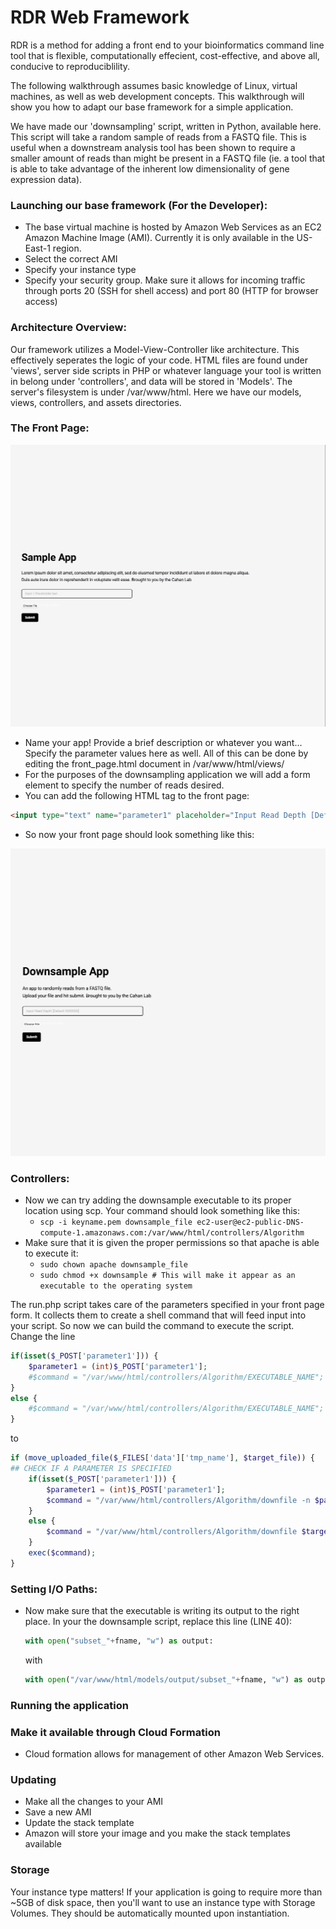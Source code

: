 # RDR Web Framework

RDR is a method for adding a front end to your bioinformatics command line tool that is flexible, computationally effecient, cost-effective, and above all, conducive to reproduciblility.

The following walkthrough assumes basic knowledge of Linux, virtual machines, as well as web development concepts. This walkthrough will show you how to adapt our base framework for a simple application.

We have made our 'downsampling' script, written in Python, available here. This script will take a random sample of reads from a FASTQ file. This is useful when a downstream analysis tool has been shown to require a smaller amount of reads than might be present in a FASTQ file (ie. a tool that is able to take advantage of the inherent low dimensionality of gene expression data).

### Launching our base framework (For the Developer):
- The base virtual machine is hosted by Amazon Web Services as an EC2 Amazon Machine Image (AMI). Currently it is only available in the US-East-1 region.
- Select the correct AMI
- Specify your instance type
- Specify your security group. Make sure it allows for incoming traffic through ports 20 (SSH for shell access) and port 80 (HTTP for browser access)

### Architecture Overview:
Our framework utilizes a Model-View-Controller like architecture. This effectively seperates the logic of your code. HTML files are found under 'views', server side scripts in PHP or whatever language your tool is written in belong under 'controllers', and data will be stored in 'Models'. The server's filesystem is under /var/www/html. Here we have our models, views, controllers, and assets directories.

### The Front Page:
![frontpage](md_images/blank_front_page.JPEG)
- Name your app! Provide a brief description or whatever you want... Specify the parameter values here as well. All of this can be done by editing the front_page.html document in /var/www/html/views/
- For the purposes of the downsampling application we will add a form element to specify the number of reads desired.
- You can add the following HTML tag to the front page:
```html
<input type="text" name="parameter1" placeholder="Input Read Depth [Default 5000000]"/>
```
- So now your front page should look something like this:

![frontpage](md_images/downsample_front_page.JPEG)

### Controllers:
- Now we can try adding the downsample executable to its proper location using scp. Your command should look something like this:
    - ```scp -i keyname.pem downsample_file ec2-user@ec2-public-DNS-compute-1.amazonaws.com:/var/www/html/controllers/Algorithm```
- Make sure that it is given the proper permissions so that apache is able to execute it:
    - ```sudo chown apache downsample_file``` 
    - ```sudo chmod +x downsample # This will make it appear as an executable to the operating system```

The run.php script takes care of the parameters specified in your front page form. It collects them to create a shell command that will feed input into your script.
So now we can build the command to execute the script. Change the line
```php
if(isset($_POST['parameter1'])) {
    $parameter1 = (int)$_POST['parameter1'];
    #$command = "/var/www/html/controllers/Algorithm/EXECUTABLE_NAME";
}
else {
    #$command = "/var/www/html/controllers/Algorithm/EXECUTABLE_NAME";
}
```

to 

```php
if (move_uploaded_file($_FILES['data']['tmp_name'], $target_file)) {
## CHECK IF A PARAMETER IS SPECIFIED
    if(isset($_POST['parameter1'])) {
        $parameter1 = (int)$_POST['parameter1'];
        $command = "/var/www/html/controllers/Algorithm/downfile -n $parameter1 $target_file";
    }
    else {
        $command = "/var/www/html/controllers/Algorithm/downfile $target_file";
    }
    exec($command);
}
```

### Setting I/O Paths:
- Now make sure that the executable is writing its output to the right place. In your the downsample script, replace this line (LINE 40):
    ```python
    with open("subset_"+fname, "w") as output:
    ```
    with

    ```python
    with open("/var/www/html/models/output/subset_"+fname, "w") as output:
    ```
### Running the application

### Make it available through Cloud Formation
- Cloud formation allows for management of other Amazon Web Services. 

### Updating
- Make all the changes to your AMI
- Save a new AMI
- Update the stack template
- Amazon will store your image and you make the stack templates available

### Storage
Your instance type matters! If your application is going to require more than ~5GB of disk space, then you'll want to use an instance type with Storage Volumes. They should be automatically mounted upon instantiation.
